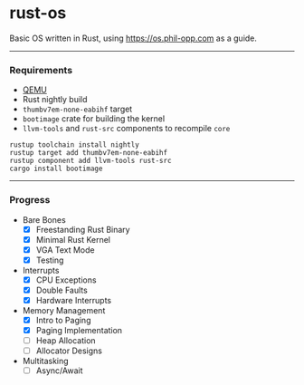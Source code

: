 # rust-os
Basic OS written in Rust, using https://os.phil-opp.com as a guide.

---
### Requirements
- [QEMU](https://www.qemu.org/download/)
- Rust nightly build
- `thumbv7em-none-eabihf` target 
- `bootimage` crate for building the kernel
- `llvm-tools` and `rust-src` components to recompile `core`

```shell
rustup toolchain install nightly
rustup target add thumbv7em-none-eabihf
rustup component add llvm-tools rust-src
cargo install bootimage
```

---
### Progress
* Bare Bones
  - [x] Freestanding Rust Binary
  - [x] Minimal Rust Kernel
  - [x] VGA Text Mode
  - [x] Testing
* Interrupts
  - [x] CPU Exceptions
  - [x] Double Faults
  - [x] Hardware Interrupts
* Memory Management
  - [x] Intro to Paging
  - [x] Paging Implementation
  - [ ] Heap Allocation
  - [ ] Allocator Designs
* Multitasking
  - [ ] Async/Await
